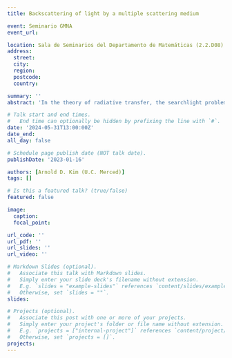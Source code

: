 ```yaml
---
title: Backscattering of light by a multiple scattering medium

event: Seminario GMNA
event_url: 

location: Sala de Seminarios del Departamento de Matemáticas (2.2.D08)
address:
  street: 
  city: 
  region: 
  postcode: 
  country: 

summary: ''
abstract: 'In the theory of radiative transfer, the searchlight problem seeks to determine the light transmitted and backscattered by a plane-parallel multiple scattering medium due to an infinitesimal pencil beam of light incident on it. A special case of this problem corresponds to backscattering by an infinitely thick half-space. For many applications such as biomedical optics, this half space problem is fundamental for modeling non-invasive measurements. It provides valuable insight into how specific optical properties of the scattering medium influence possible measurements of backscattered light. It is well known that at large spatial scales, a strongly scattering medium leads optical diffusion from which one can recover large-scale properties of the medium. Several recent works have sought to identify regimes of backscattering where one can recover information about the scattering phase function which provides information about small-scale features of the scattering medium. We present some recent results that identify asymptotic limits in which backscattering is governed by low-order scattering. The first corresponds to spatial frequency domain imaging at high spatial frequencies. The second corresponds spatial regions near the center of a beam of finite width that is the smallest length scale in the problem. For both of these limits, we apply the first-order scattering approximation, evaluate its properties, and validate them with numerical computations. We propose how these asymptotic theories can be used to address those questions regarding the small-scale features of a multiple scattering medium.'

# Talk start and end times.
#   End time can optionally be hidden by prefixing the line with `#`.
date: '2024-05-31T13:00:00Z'
date_end: 
all_day: false

# Schedule page publish date (NOT talk date).
publishDate: '2023-01-16'

authors: [Arnold D. Kim (U.C. Merced)]
tags: []

# Is this a featured talk? (true/false)
featured: false

image:
  caption: 
  focal_point: 

url_code: ''
url_pdf: ''
url_slides: ''
url_video: ''

# Markdown Slides (optional).
#   Associate this talk with Markdown slides.
#   Simply enter your slide deck's filename without extension.
#   E.g. `slides = "example-slides"` references `content/slides/example-slides.md`.
#   Otherwise, set `slides = ""`.
slides:

# Projects (optional).
#   Associate this post with one or more of your projects.
#   Simply enter your project's folder or file name without extension.
#   E.g. `projects = ["internal-project"]` references `content/project/deep-learning/index.md`.
#   Otherwise, set `projects = []`.
projects:
---
```

